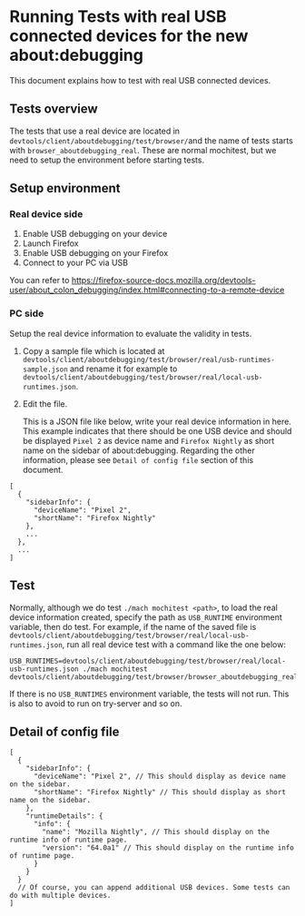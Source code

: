 # Running Tests with real USB connected devices for the new about:debugging

This document explains how to test with real USB connected devices.

## Tests overview

The tests that use a real device are located in `devtools/client/aboutdebugging/test/browser/`and the name of tests starts with `browser_aboutdebugging_real`. These are normal mochitest, but we need to setup the environment before starting tests.

## Setup environment
### Real device side
1. Enable USB debugging on your device
2. Launch Firefox
3. Enable USB debugging on your Firefox
4. Connect to your PC via USB

You can refer to https://firefox-source-docs.mozilla.org/devtools-user/about_colon_debugging/index.html#connecting-to-a-remote-device

### PC side
Setup the real device information to evaluate the validity in tests.

1. Copy a sample file which is located at `devtools/client/aboutdebugging/test/browser/real/usb-runtimes-sample.json` and rename it for example to `devtools/client/aboutdebugging/test/browser/real/local-usb-runtimes.json`.
2. Edit the file.

   This is a JSON file like below, write your real device information in here. This example indicates that there should be one USB device and should be displayed `Pixel 2` as device name and `Firefox Nightly` as short name on the sidebar of about:debugging. Regarding the other information, please see `Detail of config file` section of this document.

```
[
  {
    "sidebarInfo": {
      "deviceName": "Pixel 2",
      "shortName": "Firefox Nightly"
    },
    ...
  },
  ...
]
```

## Test
Normally, although we do test `./mach mochitest <path>`, to load the real device information created, specify the path as `USB_RUNTIME` environment variable, then do test.
For example, if the name of the saved file is `devtools/client/aboutdebugging/test/browser/real/local-usb-runtimes.json`, run all real device test with a command like the one below:

```
USB_RUNTIMES=devtools/client/aboutdebugging/test/browser/real/local-usb-runtimes.json ./mach mochitest devtools/client/aboutdebugging/test/browser/browser_aboutdebugging_real
```

If there is no `USB_RUNTIMES` environment variable, the tests will not run. This is also to avoid to run on try-server and so on.

## Detail of config file

```
[
  {
    "sidebarInfo": {
      "deviceName": "Pixel 2", // This should display as device name on the sidebar.
      "shortName": "Firefox Nightly" // This should display as short name on the sidebar.
    },
    "runtimeDetails": {
      "info": {
        "name": "Mozilla Nightly", // This should display on the runtime info of runtime page.
        "version": "64.0a1" // This should display on the runtime info of runtime page.
      }
    }
  }
  // Of course, you can append additional USB devices. Some tests can do with multiple devices.
]
```